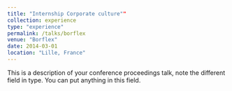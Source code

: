 ```yaml
---
title: "Internship Corporate culture""
collection: experience
type: "experience"
permalink: /talks/borflex
venue: "Borflex"
date: 2014-03-01
location: "Lille, France"
---
```


This is a description of your conference proceedings talk, note the different field in type. You can put anything in this field.
